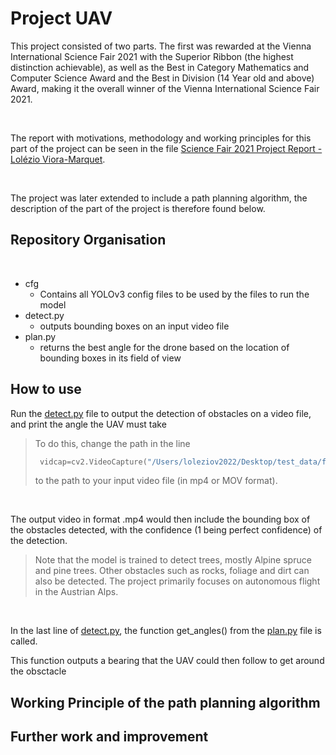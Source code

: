 # Project UAV

This project consisted of two parts. The first was rewarded at the Vienna International Science Fair 2021 with the Superior Ribbon (the highest distinction achievable), as well as the Best in Category Mathematics and Computer Science Award and the Best in Division (14 Year old and above) Award, making it the overall winner of the Vienna International Science Fair 2021.

<br>

The report with motivations, methodology and working principles for this part of the project can be seen in the file [Science Fair 2021 Project Report - Lolézio Viora-Marquet](https://github.com/lolzio5/uavproject/blob/main/Science%20Fair%202021%20Project%20Report%20-%20%20Lolézio%20Viora-Marquet.pdf).

<br>

The project was later extended to include a path planning algorithm, the description of the part of the project is therefore found below.



## Repository Organisation

<br>

- cfg
  - Contains all YOLOv3 config files to be used by the files to run the model
- detect.py
  - outputs bounding boxes on an input video file
- plan.py
  - returns the best angle for the drone based on the location of bounding boxes in its field of view 
 
## How to use

Run the [detect.py](https://github.com/lolzio5/uavproject/blob/main/detect.py) file to output the detection of obstacles on a video file, and print the angle the UAV must take

> To do this, change the path in the line
> ``` python
>  vidcap=cv2.VideoCapture("/Users/loleziov2022/Desktop/test_data/film4.MOV")
> ```
> to the path to your input video file (in mp4 or MOV format).

<br>

The output video in format .mp4 would then include the bounding box of the obstacles detected, with the confidence (1 being perfect confidence) of the detection.

> Note that the model is trained to detect trees, mostly Alpine spruce and pine trees. Other obstacles such as rocks, foliage and dirt can also be detected.
> The project primarily focuses on autonomous flight in the Austrian Alps.

<br>

In the last line of [detect.py](https://github.com/lolzio5/uavproject/blob/main/detect.py), the function get_angles() from the [plan.py](https://github.com/lolzio5/uavproject/blob/main/plan.py) file is called.

This function outputs a bearing that the UAV could then follow to get around the obsctacle

## Working Principle of the path planning algorithm


## Further work and improvement
